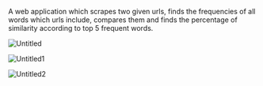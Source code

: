 A web application which scrapes two given urls, finds the frequencies of all words which urls include, compares them and finds the percentage of similarity according to top 5 frequent words.

![Untitled](https://user-images.githubusercontent.com/58756954/132688626-0b81a998-43fd-460a-93d8-7e7d92c4e063.png)


![Untitled1](https://user-images.githubusercontent.com/58756954/132688751-6964b783-f189-40f1-a8a6-cbee06f4684b.png)


![Untitled2](https://user-images.githubusercontent.com/58756954/132688810-b203d8a7-31b4-47d7-a2fb-e756af28b432.png)
